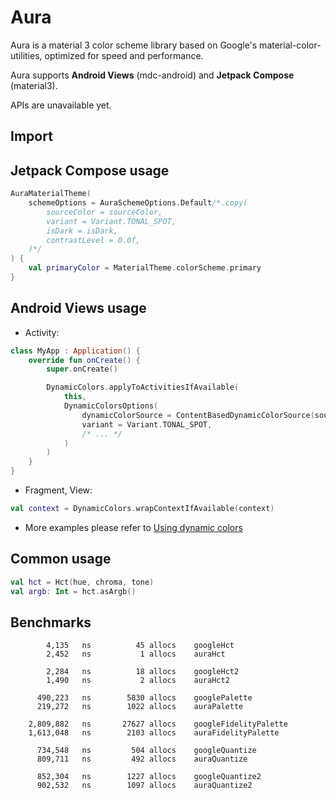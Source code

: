 # Aura

Aura is a material 3 color scheme library based on Google's material-color-utilities,
optimized for speed and performance.

Aura supports **Android Views** (mdc-android) and **Jetpack Compose** (material3).

APIs are unavailable yet.

## Import

## Jetpack Compose usage

```kotlin
AuraMaterialTheme(
    schemeOptions = AuraSchemeOptions.Default/*.copy(
        sourceColor = sourceColor,
        variant = Variant.TONAL_SPOT,
        isDark = isDark,
        contrastLevel = 0.0f,
    )*/
) {
    val primaryColor = MaterialTheme.colorScheme.primary
}
```

## Android Views usage

* Activity:

```kotlin
class MyApp : Application() {
    override fun onCreate() {
        super.onCreate()

        DynamicColors.applyToActivitiesIfAvailable(
            this,
            DynamicColorsOptions(
                dynamicColorSource = ContentBasedDynamicColorSource(sourceColor),
                variant = Variant.TONAL_SPOT,
                /* ... */
            )
        )
    }
}
```

* Fragment, View:

```kotlin
val context = DynamicColors.wrapContextIfAvailable(context)
```

* More examples please refer
  to [Using dynamic colors](https://github.com/material-components/material-components-android/blob/master/docs/theming/Color.md#using-dynamic-colors)

## Common usage

```kotlin
val hct = Hct(hue, chroma, tone)
val argb: Int = hct.asArgb()
```

## Benchmarks

```
        4,135   ns          45 allocs    googleHct
        2,452   ns           1 allocs    auraHct

        2,284   ns          18 allocs    googleHct2
        1,490   ns           2 allocs    auraHct2

      490,223   ns        5830 allocs    googlePalette
      219,272   ns        1022 allocs    auraPalette

    2,809,882   ns       27627 allocs    googleFidelityPalette
    1,613,048   ns        2103 allocs    auraFidelityPalette

      734,548   ns         504 allocs    googleQuantize
      809,711   ns         492 allocs    auraQuantize

      852,304   ns        1227 allocs    googleQuantize2
      902,532   ns        1097 allocs    auraQuantize2
```
